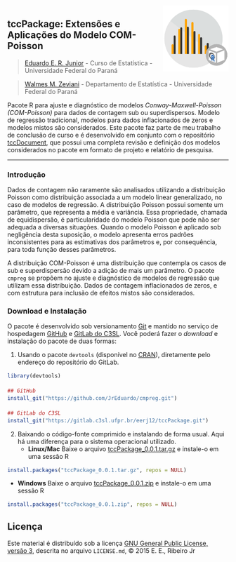 <img src = "https://github.com/JrEduardo/cmpreg/raw/master/inst/img/tccPackage.png" width=150px align="right" display="block">

## tccPackage: Extensões e Aplicações do Modelo COM-Poisson ##

> [Eduardo E. R. Junior](http://jreduardo.github.io/) - Curso
de Estatística - Universidade Federal do Paraná

> [Walmes M. Zeviani](www.leg.ufpr.br/~walmes/) -
Departamento de Estatística - Universidade Federal do Paraná

Pacote R para ajuste e diagnóstico de modelos _Conway-Maxwell-Poisson
(COM-Poisson)_ para dados de contagem sub ou superdispersos. Modelo de
regressão tradicional, modelos para dados inflacionados de zeros e
modelos mistos são considerados. Este pacote faz parte de meu trabalho
de conclusão de curso e é desenvolvido em conjunto com o repositório
[tccDocument], que possui uma completa revisão e definição dos modelos
considerados no pacote em formato de projeto e relatório de pesquisa.

***

### Introdução ###

Dados de contagem não raramente são analisados utilizando a distribuição
Poisson como distribuição associada a um modelo linear generalizado, no
caso de modelos de regressão. A distribuição Poisson possui somente um
parâmetro, que representa a média e variância. Essa propriedade, chamada
de equidispersão, é particularidade do modelo Poisson que pode não ser
adequada a diversas situações. Quando o modelo Poisson é aplicado sob
negligência desta suposição, o modelo apresenta erros padrões
inconsistentes para as estimativas dos parâmetros e, por consequência,
para toda função desses parâmetros.

A distribuição COM-Poisson é uma distribuição que contempla os casos de
sub e superdispersão devido a adição de mais um parâmetro. O pacote
`cmpreg` se propõem no ajuste e diagnóstico de modelos de regressão
que utilizam essa distribuição. Dados de contagem inflacionados de
zeros, e com estrutura para inclusão de efeitos mistos são considerados.

### Download e Instalação ###

O pacote é desenvolvido sob versionamento [Git] e mantido no serviço de
hospedagem [GitHub] e [GitLab do C3SL]. Você poderá fazer o _download_ e instalação
do pacote de duas formas:

1. Usando o pacote `devtools` (disponível no [CRAN]), diretamente pelo
   endereço do repositório do GitLab.
```r
library(devtools)

## GitHub
install_git("https://github.com/JrEduardo/cmpreg.git")

## GitLab do C3SL
install_git("https://gitlab.c3sl.ufpr.br/eerj12/tccPackage.git")
```

2. Baixando o código-fonte comprimido e instalando de forma usual. Aqui
   há uma diferença para o sistema operacional utilizado.
   - **Linux/Mac**
   Baixe o arquivo [tccPackage_0.0.1.tar.gz] e instale-o em uma sessão R
```r
install.packages("tccPackage_0.0.1.tar.gz", repos = NULL)
```

   - **Windows**
   Baixe o arquivo [tccPackage_0.0.1.zip] e instale-o em uma sessão R
```r
install.packages("tccPackage_0.0.1.zip", repos = NULL)
```

## Licença ##

Este material é distribuído sob a licença
[GNU General Public License, versão 3], descrita no arquivo
`LICENSE.md`, © 2015 E. E., Ribeiro Jr

[tccDocument]: https://github.com/JrEduardo/tccDocument
[Git]: https://git-scm.com/
[GitLab do C3SL]: https://gitlab.c3sl.ufpr.br/eerj12/tccPackage
[GitHub]: https://github.com/JrEduardo/cmpreg
[CRAN]: https://cran.r-project.org/web/packages/devtools
[tccPackage_0.0.1.tar.gz]: https://gitlab.c3sl.ufpr.br/eerj12/tccPackage
[tccPackage_0.0.1.zip]: https://gitlab.c3sl.ufpr.br/eerj12/tccPackage
[GNU General Public License, versão 3]: https://www.gnu.org/licenses/gpl-3.0.html
